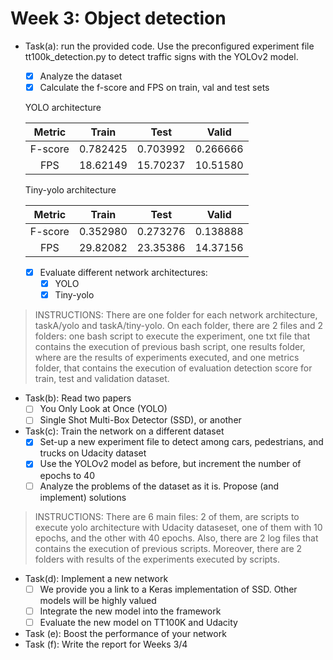 # Week 3: Object detection
- Task(a): run the provided code. Use the preconfigured experiment file tt100k_detection.py to detect traffic signs with the YOLOv2 model.
  * [x] Analyze the dataset
  * [x] Calculate the f-score and FPS on train, val and test sets

  YOLO architecture
  
   |Metric                 | Train         | Test      | Valid    |
   |:------------:         |:-------------:| :-----:   |:---:     |
   |  F-score              | 0.782425      | 0.703992  |0.266666  |
   |  FPS                  | 18.62149      | 15.70237  |10.51580  |
  
  Tiny-yolo architecture
  
   |Metric                 | Train         | Test      | Valid    |
   |:------------:         |:-------------:| :-----:   |:---:     |
   |  F-score              | 0.352980      | 0.273276  |0.138888  |
   |  FPS                  | 29.82082      | 23.35386  |14.37156  |
  
  * [x] Evaluate different network architectures:
    * [x] YOLO
    * [x] Tiny-yolo
> INSTRUCTIONS: There are one folder for each network architecture, taskA/yolo and taskA/tiny-yolo. On each folder, there are 2 files and 2 folders: one bash script to execute the experiment, one txt file that contains the execution of previous bash script, one results folder, where are the results of experiments executed, and one metrics folder, that contains the execution of evaluation detection score for train, test and validation dataset. 
    
- Task(b): Read two papers 
  * [ ] You Only Look at Once (YOLO)
  * [ ] Single Shot Multi-Box Detector (SSD), or another
- Task(c): Train the network on a different dataset 
  * [x] Set-up a new experiment file to detect among cars, pedestrians, and trucks on Udacity dataset
  * [x] Use the YOLOv2 model as before, but increment the number of epochs to 40
  * [ ] Analyze the problems of the dataset as it is. Propose (and implement) solutions
> INSTRUCTIONS: There are 6 main files: 2 of them, are scripts to execute yolo architecture with Udacity dataseset, one of them with 10 epochs, and the other with 40 epochs. Also, there are 2 log files that contains the execution of previous scripts. Moreover, there are 2 folders with results of the experiments executed by scripts.  
  
- Task(d): Implement a new network
  * [ ] We provide you a link to a Keras implementation of SSD. Other models will be highly valued
  * [ ] Integrate the new model into the framework
  * [ ] Evaluate the new model on TT100K and Udacity
- Task (e): Boost the performance of your network
- Task (f): Write the report for Weeks 3/4
